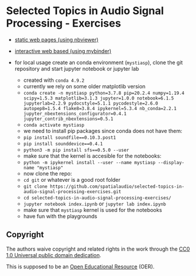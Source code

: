 Selected Topics in Audio Signal Processing - Exercises
======================================================

- [static web pages (using nbviewer)](http://nbviewer.ipython.org/github/spatialaudio/selected-topics-in-audio-signal-processing-exercises/blob/master/index.ipynb)
- [interactive web based (using mybinder)](https://mybinder.org/v2/gh/spatialaudio/selected-topics-in-audio-signal-processing-exercises/HEAD?filepath=index.ipynb)

- for local usage create an conda environment (`mystiasp`), clone the git repository
and start jupyter notebook or jupyter lab
  - created with `conda 4.9.2`
  - currently we rely on some older matplotlib version
  - `conda create -n mystiasp python=3.7.8 pip=20.2.4 numpy=1.19.4 scipy=1.5.3 matplotlib=3.1.3 jupyter=1.0.0 notebook=6.1.5 jupyterlab=2.2.9 pydocstyle=5.1.1 pycodestyle=2.6.0 autopep8=1.5.4 flake8=3.8.4 ipykernel=5.3.4 nb_conda=2.2.1 jupyter_nbextensions_configurator=0.4.1 jupyter_contrib_nbextensions=0.5.1`
  - `conda activate mystiasp`
  - we need to install pip packages since conda does not have them:
  - `pip install soundfile==0.10.3.post1`
  - `pip install sounddevice==0.4.1`
  - `python3 -m pip install sfs==0.5.0 --user`
  - make sure that the kernel is accesible for the notebooks:
  - `python -m ipykernel install --user --name mystiasp --display-name "mystiasp"`
  - now clone the repo:
  - `cd git` or whatever is a good root folder
  - `git clone https://github.com/spatialaudio/selected-topics-in-audio-signal-processing-exercises.git`
  - `cd selected-topics-in-audio-signal-processing-exercises/`
  - `jupyter notebook index.ipynb` or `jupyter lab index.ipynb`
  - make sure that `mystiasp` kernel is used for the notebooks
  - have fun with the playgrounds

Copyright
---------

The authors waive copyright and related rights in the work through the
[CC0 1.0 Universal public domain dedication](http://creativecommons.org/publicdomain/zero/1.0/).

This is supposed to be an [Open Educational Resource](https://en.wikipedia.org/wiki/Open_educational_resources) (OER).
